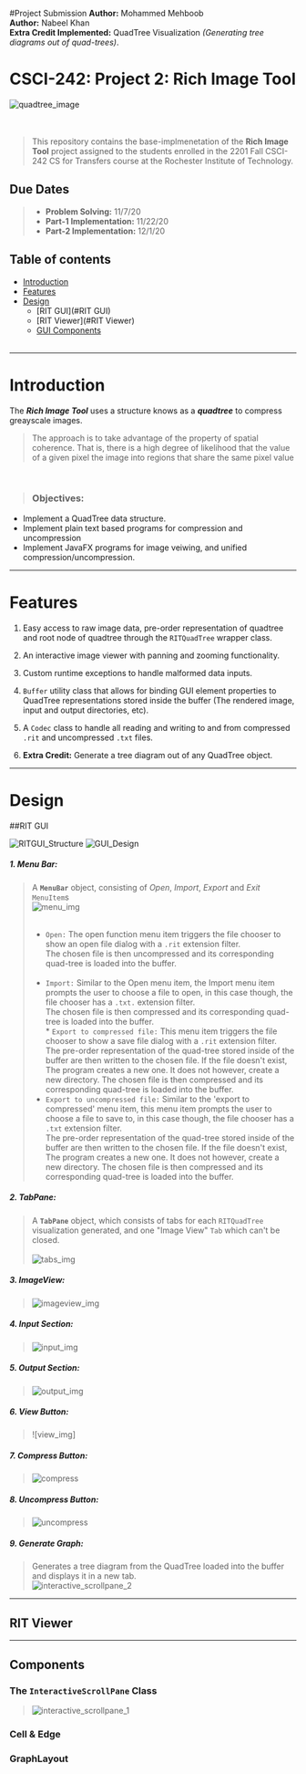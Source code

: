 #Project Submission
**Author:** Mohammed Mehboob<br> 
**Author:** Nabeel Khan <br>
**Extra Credit Implemented:** QuadTree Visualization *(Generating tree diagrams out of quad-trees)*.

# CSCI-242: Project 2: Rich Image Tool

![quadtree_image](images/quadtree.jpg)
<br><br><br>
>This repository contains the base-implmenetation of the **Rich Image Tool** project assigned to the students enrolled in the 2201 Fall CSCI-242 CS for Transfers course at the Rochester Institute of Technology.

## Due Dates
>* **Problem Solving:** 11/7/20 
>* **Part-1 Implementation:** 11/22/20 
>* **Part-2 Implementation:** 12/1/20 

## Table of contents
* [Introduction](#introduction)
* [Features](#features)
* [Design](#design)
    * [RIT GUI](#RIT GUI)
    * [RIT Viewer](#RIT Viewer)
    * [GUI Components](#Components)
<br><br>

---

# Introduction
The _**Rich Image Tool**_ uses a structure knows as a _**quadtree**_ to compress greayscale images.<br>
>The approach is to take advantage of the property of spatial coherence. That is, there is a high degree of likelihood
> that the value of a given pixel
>the image into regions that share the same pixel value

<br>

> ### **Objectives:**
* Implement a QuadTree data structure.
* Implement plain text based programs for compression and uncompression
* Implement JavaFX programs for image veiwing, and unified compression/uncompression.

---

# Features

1.  Easy access to raw image data, pre-order representation of quadtree and root node of quadtree through the ``RITQuadTree`` wrapper class.

2.  An interactive image viewer with panning and zooming functionality.

3.  Custom runtime exceptions to handle malformed data inputs.

4. ``Buffer`` utility class that allows for binding GUI element properties to QuadTree representations stored inside the buffer (The rendered image, input and output directories, etc). 

5. A ``Codec`` class to handle all reading and writing to and from compressed ``.rit`` and uncompressed ``.txt`` files.

6. **Extra Credit:** Generate a tree diagram out of any QuadTree object.

---

# Design

##RIT GUI

![RITGUI_Structure](images/RITGUI.png) ![GUI_Design](images/RITGUI_design.png) 

##### 1. Menu Bar:
        
   > A **``MenuBar``** object, consisting of *Open*, *Import*, *Export* and *Exit* ``MenuItem``s
   > <br> ![menu_img](images/RITGUI_MenuBar.png) <br><br>
   > * ``Open:`` The open function menu item triggers the file chooser to show an open file dialog with a ``.rit`` extension filter.<br> 
     The chosen file is then uncompressed and its corresponding quad-tree is loaded into the buffer.<br><br>
   > * ``Import:`` Similar to the Open menu item, the Import menu item prompts the user to choose a file to open, in this case though, the file chooser has a ``.txt.`` extension filter. <br>
   > The chosen file is then compressed and its corresponding quad-tree is loaded into the buffer. <br>
     * ``Export to compressed file:`` This menu item triggers the file chooser to show a save file dialog with a ``.rit`` extension filter. <br>
   > The pre-order representation of the quad-tree stored inside of the buffer are then written to the chosen file. If the file doesn't exist, The program creates a new one. It does not however, create a new directory.
     The chosen file is then compressed and its corresponding quad-tree is loaded into the buffer. <br>   
   > * ``Export to uncompressed file:`` Similar to the 'export to compressed' menu item, this menu item prompts the user to choose a file to save to, in this case though, the file chooser has a ``.txt`` extension filter.<br>
     The pre-order representation of the quad-tree stored inside of the buffer are then written to the chosen file. If the file doesn't exist, The program creates a new one. It does not however, create a new directory. 
     The chosen file is then compressed and its corresponding quad-tree is loaded into the buffer. 
     
                   
##### 2. TabPane:
>A **``TabPane``** object, which consists of tabs for each ``RITQuadTree`` visualization generated, and one "Image View" ``Tab`` which can't be closed.<br>  
>![tabs_img](images/RITGUI_Tabs.png)
##### 3. ImageView:
>![imageview_img](images/RITGUI_ImageView.png) 
##### 4. Input Section:
>![input_img](images/RITGUI_InputSection.png)
##### 5. Output Section:
>![output_img](images/RITGUI_OutputSection.png)
##### 6. View Button:
>![view_img]
##### 7. Compress Button:
>![compress](images/RITGUI_CompressUncompress.png)
##### 8. Uncompress Button:
>![uncompress](images/RITGUI_CompressUncompress.png)
##### 9. Generate Graph:
>Generates a tree diagram from the QuadTree loaded into the buffer and displays it in a new tab.<br>
![interactive_scrollpane_2](images/RITGUI_panning_zooming_tree.gif)
 
 ---
 
## RIT Viewer

---

## Components

### The ``InteractiveScrollPane`` Class

>![interactive_scrollpane_1](images/RITGUI_panning_zooming.gif)

### Cell & Edge

### GraphLayout
